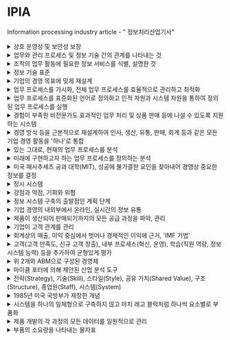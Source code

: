 # IPIA
Information processing industry article - " 정보처리산업기사"

<details>
<summary>상호 운영성 및 보안성 보장</summary>
ITA(Information Technology Architecture)
</div>
</details>
<details>
<summary>업무와 관리 프로세스 및 정보 기술 간의 관계를 나타내는 것</summary>
EA(Enterprise Architecture, 전사적 구조)
</div>
</details>
<details>
<summary>조직의 업무 활동에 필요한 정보 서비스를 식별, 설명한 것</summary>
TRM(Technical Reference Model, 기술 참조 모델)
</div>
</details>
<details>
<summary>정보 기술 표준</summary>
SP(Standard Profile, 표준 프로파일)
</div>
</details>
<details>
<summary>기업의 경영 목표에 맞게 재설계</summary>
BPR(Business Process Reengineering, 업무 재설계)
</div>
</details>
<details>
<summary>업무 프로세스를 가시화, 전체 업무 프로세스를 효율적으로 관리하고 최적화</summary>
BPM(Business Process Management)
</div>
</details>
<details>
<summary>업무 프로세스를 표준화된 언어로 정의하고 인적 자원과 시스템 자원을 통하여 정의된 업무 프로세스를 실행</summary>
BPMS(Business Process Management System)
</div>
</details>
<details>
<summary>경험이 부족한 비전문가도 효과적인 업무 처리 및 상품 판매 등에 나설 수 있도록 지원하는 시스템</summary>
BRMS(Business Rule Management System)
</div>
</details>
<details>
<summary>경영 방식 등을 근본적으로 재설계하여 인사, 생산, 유통, 판매, 회계 등과 같은 모든 기업 경영 활동을 '하나'로 통합</summary>
ERP(Enterprise Resource Planning, 전사적 자원 관리)
</div>
</details>
<details>
<summary>있는 그대로, 현재의 업무 프로세스를 분석</summary>
AS-IS 분석 기법
</div>
</details>
<details>
<summary>미래에 구현하고자 하는 업무 프로세스를 정의하는 분석</summary>
TO-BE 분석 기법
</div>
</details>
<details>
<summary>미국 매사추세츠 공과 대학(MIT), 성공에 불가결한 요인을 찾아내어 경영상 중요한 정보를 결정</summary>
CSF(Critical Success Factor)
</div>
</details>
<details>
<summary>정시 시스템</summary>
SIS(Strategic Information System, 전략 정보 시스템)
</div>
</details>
<details>
<summary>강점과 약점, 기회와 위협</summary>
SWOT 분석
</div>
</details>
<details>
<summary>정보 시스템 구축의 출발점인 계획 단계</summary>
ISP (Information Strategy Planning)
</div>
</details>
<details>
<summary>기업 경영의 내외부에서 온라인, 실시간의 정보 유통</summary>
RTE(Real Time Enterprise)
</div>
</details>
<details>
<summary>제품이 생산되어 판매되기까지의 모든 공급 과정을 파악, 관리</summary>
SCM(Supply Chain Management)
</div>
</details>
<details>
<summary>기업이 고객 관계를 관리</summary>
CRM(Customer Relationship Management)
</div>
</details>
<details>
<summary>회계상의 매출, 이익 중심에서 벗어나 경제적인 이익에 근거, 'IMF 기법'</summary>
VBM(Value Based Management)
</div>
</details>
<details>
<summary>고객(고객 만족도, 신규 고객 창출), 내부 프로세스(혁신, 운영), 학습(직원 역량, 정보 시스템 능력) 등을 추가하여 균형있게 평가</summary>
BSC(Balanced Score Card)
</div>
</details>
<details>
<summary>위 2개와 ABM으로 구성된 경영체</summary>
SEM(Strategic Enterprise Management)
</div>
</details>
<details>
<summary>마이클 포터에 의해 제안된 산업 분석 도구</summary>
5 Force
</div>
</details>
<details>
<summary>전략(Strategy), 기술(Skill), 스타일(Style), 공유 가치(Shared Value), 구조(Structure), 종업원(Staff), 시스템(System)</summary>
매킨지의 7S 모델
</div>
</details>
<details>
<summary>1985년 미국 국방부가 제창한 개념</summary>
CALS(Commerce At Light Speed)
</div>
</details>
<details>
<summary>시스템을 하나의 일체형으로 구축하지 않고 마치 레고 블럭처럼 하나씩 요소별로 부품화</summary>
CBD(Component Based Development, 컴포넌트 기반 개발)
</div>
</details>
<details>
<summary>제품 개발의 각 과정의 모든 데이터를 일원적으로 관리</summary>
PDM(Product Data Management, 제품 데이터 관리)
</div>
</details>
<details>
<summary>부품의 소요량을 나타내는 물자표</summary>
BOM(Bill Of Material, 자재 명세서)
</div>
</details>

